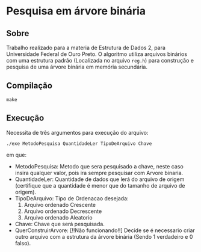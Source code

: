 # Pesquisa em árvore binária
## Sobre
Trabalho realizado para a materia de Estrutura de Dados 2, para Universidade Federal de Ouro Preto. O algoritmo utiliza arquivos binários com uma estrutura padrão (Localizada no arquivo `reg.h`) para construção e pesquisa de uma árvore binária em memória secundária.

## Compilação

```make```

## Execução

Necessita de três argumentos para execução do arquivo:

```./exe MetodoPesquisa QuantidadeLer TipoDeArquivo Chave```

em que:
- MetodoPesquisa: Metodo que sera pesquisado a chave, neste caso insira qualquer valor, pois ira sempre pesquisar com Arvore binaria.
- QuantidadeLer: Quantidade de dados que lerá do arquivo de origem (certifique que a quantidade é menor que do tamanho de arquivo de origem).
- TipoDeArquivo: Tipo de Ordenacao desejada:
    1. Arquivo ordenado Crescente
    2. Arquivo ordenado Decrescente
    3. Arquivo ordenado Aleatorio 
- Chave: Chave que será pesquisada.
- QuerConstruirArvore: [!!Não funcionando!!] Decide se é necessario criar outro arquivo com a estrutura da árvore binária (Sendo 1 verdadeiro e 0 falso).
